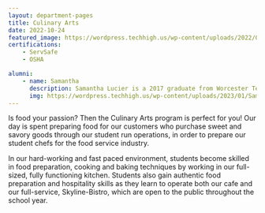 ```yaml
---
layout: department-pages
title: Culinary Arts
date: 2022-10-24
featured_image: https://wordpress.techhigh.us/wp-content/uploads/2022/04/luisa-brimble-HvXEbkcXjSk-unsplash-1.jpg
certifications:
    - ServSafe
    - OSHA

alumni:
    - name: Samantha
      description: Samantha Lucier is a 2017 graduate from Worcester Tech’s Culinary Art program. Upon graduation, she continued her education at Johnston and Wales university where she graduated in 2021. Now Samantha is continuing in her career as she is the  Head Baker at Crust Bakeshop in Worcester MA. 
      img: https://wordpress.techhigh.us/wp-content/uploads/2023/01/SamanthaLucier_Alumni.png
---
```


Is food your passion? Then the Culinary Arts program is perfect for you! Our day is spent preparing food for our customers who purchase sweet and savory goods through our student run operations, in order to prepare our student chefs for the food service industry. 

In our hard-working and fast paced environment, students become skilled in food preparation, cooking and baking techniques by working in our full-sized, fully functioning kitchen. Students also gain authentic food preparation and hospitality skills as they learn to operate both our cafe and our full-service, Skyline-Bistro, which are open to the public throughout the school year. 